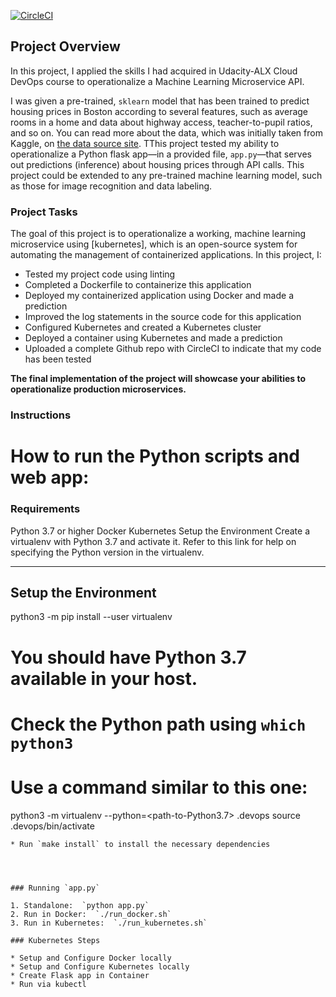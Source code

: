 [![CircleCI](https://dl.circleci.com/status-badge/img/gh/ChineduVickreg/Microservice_Machine_Learning_Project/tree/main.svg?style=svg)](https://dl.circleci.com/status-badge/redirect/gh/ChineduVickreg/Microservice_Machine_Learning_Project/tree/main)

## Project Overview

In this project, I applied the skills I had acquired in Udacity-ALX Cloud DevOps course to operationalize a Machine Learning Microservice API. 

I was given a pre-trained, `sklearn` model that has been trained to predict housing prices in Boston according to several features, such as average rooms in a home and data about highway access, teacher-to-pupil ratios, and so on. You can read more about the data, which was initially taken from Kaggle, on [the data source site](https://www.kaggle.com/c/boston-housing). TThis project tested my ability to operationalize a Python flask app—in a provided file, `app.py`—that serves out predictions (inference) about housing prices through API calls. This project could be extended to any pre-trained machine learning model, such as those for image recognition and data labeling.

### Project Tasks

The goal of this project is to operationalize a working, machine learning microservice using [kubernetes], which is an open-source system for automating the management of containerized applications. In this project, I:
* Tested my project code using linting
* Completed a Dockerfile to containerize this application
* Deployed my containerized application using Docker and made a prediction
* Improved the log statements in the source code for this application
* Configured Kubernetes and created a Kubernetes cluster
* Deployed a container using Kubernetes and made a prediction
* Uploaded a complete Github repo with CircleCI to indicate that my code has been tested


**The final implementation of the project will showcase your abilities to operationalize production microservices.**

### Instructions 
# How to run the Python scripts and web app:

### Requirements
Python 3.7 or higher
Docker
Kubernetes
Setup the Environment
Create a virtualenv with Python 3.7 and activate it. Refer to this link for help on specifying the Python version in the virtualenv.

---

## Setup the Environment


python3 -m pip install --user virtualenv
# You should have Python 3.7 available in your host. 
# Check the Python path using `which python3`
# Use a command similar to this one:
python3 -m virtualenv --python=<path-to-Python3.7> .devops
source .devops/bin/activate
```
* Run `make install` to install the necessary dependencies




### Running `app.py`

1. Standalone:  `python app.py`
2. Run in Docker:  `./run_docker.sh`
3. Run in Kubernetes:  `./run_kubernetes.sh`

### Kubernetes Steps

* Setup and Configure Docker locally
* Setup and Configure Kubernetes locally
* Create Flask app in Container
* Run via kubectl
